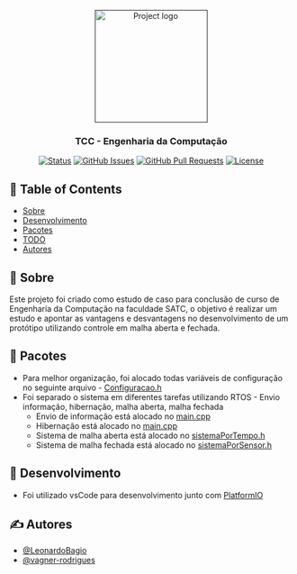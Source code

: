 <p align="center">
  <a href="" rel="noopener">
 <img width=200px height=200px src="https://i.imgur.com/6wj0hh6.jpg" alt="Project logo"></a>
</p>

<h3 align="center">TCC - Engenharia da Computação</h3>

<div align="center">

[![Status](https://img.shields.io/badge/status-active-success.svg)]()
[![GitHub Issues](https://img.shields.io/github/issues/LeonardoBagio/TCC.svg)](https://github.com/LeonardoBagio/TCC/issues)
[![GitHub Pull Requests](https://img.shields.io/github/issues-pr/LeonardoBagio/TCC.svg)](https://github.com/LeonardoBagio/TCC/pulls)
[![License](https://img.shields.io/badge/license-MIT-blue.svg)](/LICENSE)

</div>

## 📝 Table of Contents

- [Sobre](#sobre)
- [Desenvolvimento](#desenvolvimento)
- [Pacotes](#pacote)
- [TODO](../TODO.md)
- [Autores](#autores)

## 🧐 Sobre <a name = "sobre"></a>

Este projeto foi criado como estudo de caso para conclusão de curso de Engenharia da Computação na faculdade SATC, o objetivo é realizar um estudo e apontar as vantagens e desvantagens no desenvolvimento de um protótipo utilizando controle em malha aberta e fechada.

## 🎈 Pacotes <a name="pacote"></a>

* Para melhor organização, foi alocado todas variáveis de configuração no seguinte arquivo - [Configuracao.h](src\parametro\Configuracao.h)
* Foi separado o sistema em diferentes tarefas utilizando RTOS - Envio informação, hibernação, malha aberta, malha fechada
	* Envio de informação está alocado no [main.cpp](src\main.cpp)
	* Hibernação está alocado no [main.cpp](src\main.cpp)
	* Sistema de malha aberta está alocado no [sistemaPorTempo.h](src\subSistema\sistemaPorTempo.h)
	* Sistema de malha fechada está alocado no [sistemaPorSensor.h](src\subSistema\sistemaPorSensor.h)

## 🚀 Desenvolvimento <a name = "desenvolvimento"></a>

* Foi utilizado vsCode para desenvolvimento junto com [PlatformIO](https://platformio.org/)

## ✍️ Autores <a name = "autores"></a>

- [@LeonardoBagio](https://github.com/LeonardoBagio)
- [@vagner-rodrigues](https://github.com/vagner-rodrigues)